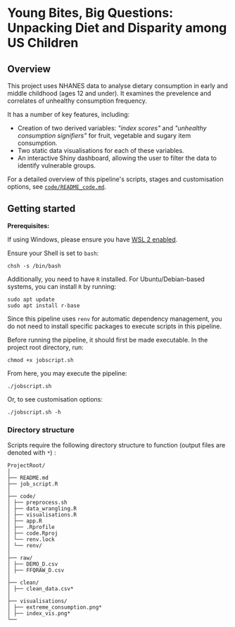 # Young Bites, Big Questions: Unpacking Diet and Disparity among US Children

## Overview
This project uses NHANES data to analyse dietary consumption in early and middle childhood (ages 12 and under). It examines the prevelence and correlates of unhealthy consumption frequency.

It has a number of key features, including:
* Creation of two derived variables: _"index scores"_ and _"unhealthy consumption signifiers"_ for fruit, vegetable and sugary item consumption.
* Two static data visualisations for each of these variables.
* An interactive Shiny dashboard, allowing the user to filter the data to identify vulnerable groups.

For a detailed overview of this pipeline's scripts, stages and customisation options, see [`code/README_code.md`](https://github.com/Sam-Andrews/child-diet-inequality/blob/main/code/README_code.md).


## Getting started
**Prerequisites:**

If using Windows, please ensure you have [WSL 2 enabled](https://learn.microsoft.com/en-us/windows/wsl/install). 

Ensure your Shell is set to `bash`:
```
chsh -s /bin/bash
```

Additionally, you need to have `R` installed. For Ubuntu/Debian-based systems, you can install `R` by running:
```
sudo apt update
sudo apt install r-base
```
Since this pipeline uses `renv` for automatic dependency management, you do not need to install specific packages to execute scripts in this pipeline. 

Before running the pipeline, it should first be made executable. In the project root directory, run:
```
chmod +x jobscript.sh
```
From here, you may execute the pipeline:
```
./jobscript.sh
```
Or, to see customisation options:
```
./jobscript.sh -h
```

### Directory structure

Scripts require the following directory structure to function (output files are denoted with `*`) :

```
ProjectRoot/
│
├── README.md
├── job_script.R
│
├── code/
│ ├── preprocess.sh
│ ├── data_wrangling.R
│ ├── visualisations.R
│ ├── app.R
│ ├── .Rprofile
│ ├── code.Rproj
│ └── renv.lock
│ └── renv/
│
├── raw/
│ ├── DEMO_D.csv
│ ├── FFQRAW_D.csv
│
├── clean/
│ ├── clean_data.csv*
│
├── visualisations/
│ ├── extreme_consumption.png*
│ ├── index_vis.png*
└── 
